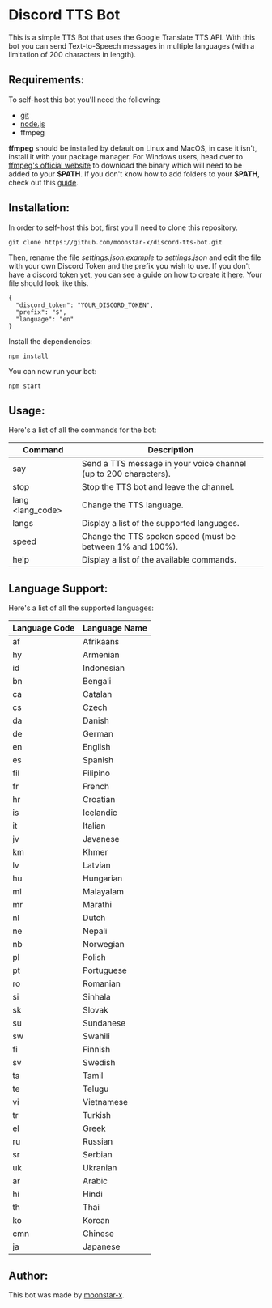 # Discord TTS Bot
This is a simple TTS Bot that uses the Google Translate TTS API. With this bot you can send Text-to-Speech messages in multiple languages (with a limitation of 200 characters in length).

## Requirements:
To self-host this bot you'll need the following:

* [git](https://git-scm.com/)
* [node.js](https://nodejs.org/en/)
* ffmpeg

**ffmpeg** should be installed by default on Linux and MacOS, in case it isn't, install it with your package manager. For Windows users, head over to [ffmpeg's official website](https://www.ffmpeg.org/download.html#build-windows) to download the binary which will need to be added to your **\$PATH**. If you don't know how to add folders to your **\$PATH**, check out this [guide](https://www.architectryan.com/2018/03/17/add-to-the-path-on-windows-10/).

## Installation:
In order to self-host this bot, first you'll need to clone this repository.

    git clone https://github.com/moonstar-x/discord-tts-bot.git

Then, rename the file *settings.json.example* to *settings.json* and edit the file with your own Discord Token and the prefix you wish to use. If you don't have a discord token yet, you can see a guide on how to create it [here](https://github.com/moonstar-x/discord-downtime-notifier/wiki). Your file should look like this.

    {
      "discord_token": "YOUR_DISCORD_TOKEN",
      "prefix": "$",
      "language": "en"
    }

Install the dependencies:

    npm install

You can now run your bot:

    npm start

## Usage:
Here's a list of all the commands for the bot:

| Command          | Description                                                      |
|------------------|------------------------------------------------------------------|
| say <message>    | Send a TTS message in your voice channel (up to 200 characters). |
| stop             | Stop the TTS bot and leave the channel.                          |
| lang <lang_code> | Change the TTS language.                                         |
| langs            | Display a list of the supported languages.                       |
| speed <number>   | Change the TTS spoken speed (must be between 1% and 100%).       |
| help             | Display a list of the available commands.                        |

## Language Support:
Here's a list of all the supported languages:

| Language Code | Language Name |
|---------------|---------------|
| af            | Afrikaans     |
| hy            | Armenian      |
| id            | Indonesian    |
| bn            | Bengali       |
| ca            | Catalan       |
| cs            | Czech         |
| da            | Danish        |
| de            | German        |
| en            | English       |
| es            | Spanish       |
| fil           | Filipino      |
| fr            | French        |
| hr            | Croatian      |
| is            | Icelandic     |
| it            | Italian       |
| jv            | Javanese      |
| km            | Khmer         |
| lv            | Latvian       |
| hu            | Hungarian     |
| ml            | Malayalam     |
| mr            | Marathi       |
| nl            | Dutch         |
| ne            | Nepali        |
| nb            | Norwegian     |
| pl            | Polish        |
| pt            | Portuguese    |
| ro            | Romanian      |
| si            | Sinhala       |
| sk            | Slovak        |
| su            | Sundanese     |
| sw            | Swahili       |
| fi            | Finnish       |
| sv            | Swedish       |
| ta            | Tamil         |
| te            | Telugu        |
| vi            | Vietnamese    |
| tr            | Turkish       |
| el            | Greek         |
| ru            | Russian       |
| sr            | Serbian       |
| uk            | Ukranian      |
| ar            | Arabic        |
| hi            | Hindi         |
| th            | Thai          |
| ko            | Korean        |
| cmn           | Chinese       |
| ja            | Japanese      |

## Author:
This bot was made by [moonstar-x](https://github.com/moonstar-x).